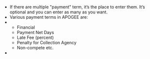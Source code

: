 - If there are multiple "payment" term, it’s the place to enter them. It’s optional and you can enter as many as you want.
- Various payment terms in APOGEE are:
- <ul> <li>Financial</li><li>Payment Net Days</li><li>Late Fee (percent)</li><li>Penalty for Collection Agency</li><li>Non-compete etc.</li>
  </ul>
-